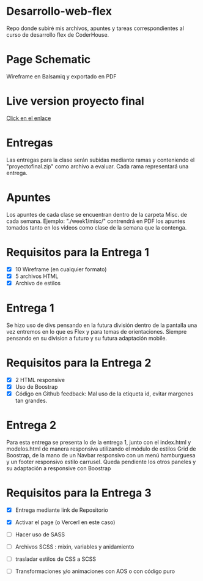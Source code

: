 # Desarrollo-web-flex
 Repo donde subiré mis archivos, apuntes y tareas correspondientes al curso de desarrollo flex de CoderHouse.

 # Page Schematic
 Wireframe en Balsamiq y exportado en PDF

# Live version proyecto final
[Click en el enlace](https://desarrollo-web-flex.vercel.app/)

# Entregas
 Las entregas para la clase serán subidas mediante ramas y conteniendo el "proyectofinal.zip" como archivo a evaluar. Cada rama representará una entrega.

 # Apuntes
 Los apuntes de cada clase se encuentran dentro de la carpeta Misc. de cada semana. Ejemplo:  "./week1/misc/" contrendrá en PDF los apuntes tomados tanto en los videos como clase de la semana que la contenga.

# Requisitos para la Entrega 1

- [X] 10 Wireframe (en cualquier formato)
- [X] 5 archivos HTML
- [X] Archivo de estilos

# Entrega 1
Se hizo uso de divs pensando en la futura división dentro de la pantalla una vez entremos en lo que es Flex y para temas de orientaciones. Siempre pensando en su division a futuro y su futura adaptación mobile.

# Requisitos para la Entrega 2

- [X] 2 HTML responsive
- [X] Uso de Boostrap
- [X] Código en Github
feedback: Mal uso de la etiqueta id, evitar margenes tan grandes.

# Entrega 2
Para esta entrega se presenta lo de la entrega 1, junto con el index.html y modelos.html de manera responsiva utilizando el módulo de estilos Grid de Boostrap, de la mano de un Navbar responsivo con un menú hamburguesa y un footer responsivo estilo carrusel. Queda pendiente los otros paneles y su adaptación a responsive con Boostrap

# Requisitos para la Entrega 3

- [X] Entrega mediante link de Repositorio
- [X] Activar el page (o Vercerl en este caso)
- [ ] Hacer uso de SASS
- [ ] Archivos SCSS : mixin, variables y anidamiento
- [ ] trasladar estilos de CSS a SCSS
- [ ] Transformaciones y/o animaciones con AOS o con código puro



